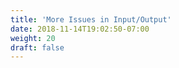 ```yaml
---
title: 'More Issues in Input/Output'
date: 2018-11-14T19:02:50-07:00
weight: 20
draft: false
---
```


